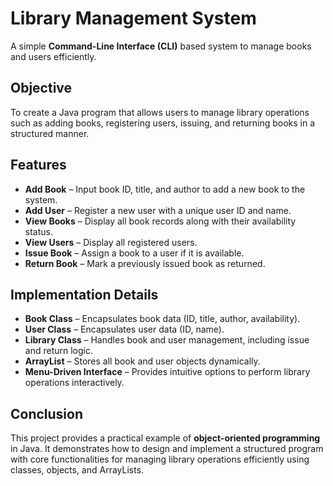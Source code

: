# Library Management System

A simple **Command-Line Interface (CLI)** based system to manage books and users efficiently.

## Objective
To create a Java program that allows users to manage library operations such as adding books, registering users, issuing, and returning books in a structured manner.

## Features
- **Add Book** – Input book ID, title, and author to add a new book to the system.  
- **Add User** – Register a new user with a unique user ID and name.  
- **View Books** – Display all book records along with their availability status.  
- **View Users** – Display all registered users.  
- **Issue Book** – Assign a book to a user if it is available.  
- **Return Book** – Mark a previously issued book as returned.

## Implementation Details
- **Book Class** – Encapsulates book data (ID, title, author, availability).  
- **User Class** – Encapsulates user data (ID, name).  
- **Library Class** – Handles book and user management, including issue and return logic.  
- **ArrayList** – Stores all book and user objects dynamically.  
- **Menu-Driven Interface** – Provides intuitive options to perform library operations interactively.

## Conclusion
This project provides a practical example of **object-oriented programming** in Java. It demonstrates how to design and implement a structured program with core functionalities for managing library operations efficiently using classes, objects, and ArrayLists.
